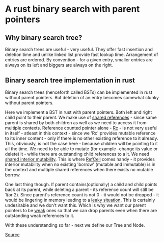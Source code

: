 # A rust binary search with parent pointers

## Why binary search tree?

Binary search trees are useful - very useful. They offer fast insertion and deletion time and
unlike linked list provide fast lookup time. Arrangement of entries are ordered. By convention -
for a given entry, smaller entries are always on its left and biggers are always on the right.

## Binary search tree implementation in rust

Binary search trees (henceforth called BSTs) can be implemented in rust without parent pointers.
But deletion of an entry becomes somewhat clunky without parent pointers.

Here we implement a BST in rust with parent pointers. Both left and right child point to their 
parent. We make use of [shared references](https://doc.rust-lang.org/std/rc/struct.Rc.html) -
since same parent is shared by both children as well as we need to access it from multiple contexts.
Reference counted pointer alone - [Rc](https://doc.rust-lang.org/std/rc/struct.Rc.html) - is not very
useful in itself - atleast in this context - since we 'Rc' provides mutable reference to its inner
content - only if there is no other existing reference to it already. This, obviously, is not 
the case here - because children will be pointing to it all the time. We need to be able to
mutate (for example -change its value or delete) it - while there are outstanding child references
to a it. We need [shared interior mutability](https://doc.rust-lang.org/book/ch15-05-interior-mutability.html). This is where [RefCell](https://doc.rust-lang.org/std/cell/struct.RefCell.html) comes handy - it provides interior mutability when no existing 'borrow' (mutable and immutable) is in the
context and multiple shared references when there exists no mutable borrow.

One last thing though. If parent contains(optionally) a child and child points back at its parent,
 while deleting a parent - its reference count will still be 1(or 2). Since parent's reference count is not 0 - it would not be dropped - it would be lingering in memory leading to a [leaky situation](https://doc.rust-lang.org/book/ch15-06-reference-cycles.html). This is certainly undesirable and we
don't want this. Which is why we want our parent pointers to be [weak](https://doc.rust-lang.org/std/rc/struct.Weak.html) ones so that we can drop parents even when there are outstanding weak references to it.

With these understanding so far - next we define our Tree and Node. 

[Source](https://github.com/ratulb/programming_problems_and_datastructures_in_rust/blob/main/binary_search_tree/src/lib.rs)


